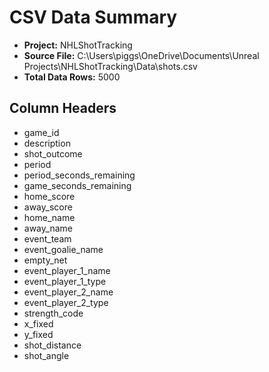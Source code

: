 # CSV Data Summary

- **Project:** NHLShotTracking
- **Source File:** C:\Users\piggs\OneDrive\Documents\Unreal Projects\NHLShotTracking\Data\shots.csv
- **Total Data Rows:** 5000

## Column Headers
- game_id
- description
- shot_outcome
- period
- period_seconds_remaining
- game_seconds_remaining
- home_score
- away_score
- home_name
- away_name
- event_team
- event_goalie_name
- empty_net
- event_player_1_name
- event_player_1_type
- event_player_2_name
- event_player_2_type
- strength_code
- x_fixed
- y_fixed
- shot_distance
- shot_angle

